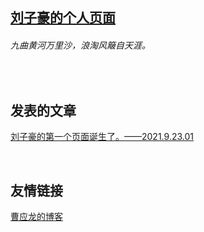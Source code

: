 ## [刘子豪的个人页面](http://DestinyZHLiu.github.io/blog)
###### *九曲黄河万里沙，浪淘风簸自天涯。*
&nbsp;
&nbsp;
&nbsp;
&nbsp;


## **发表的文章**
[刘子豪的第一个页面诞生了。——2021.9.23.01](http://DestinyZHLiu.github.io/blog/21092301)



&nbsp;
&nbsp;
&nbsp;
&nbsp;
## **友情链接**
[曹应龙的博客](http://ylcao.top)

